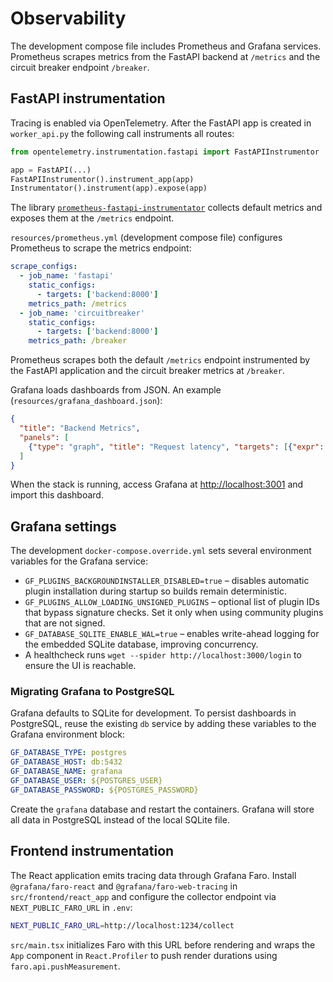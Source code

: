 # Observability

The development compose file includes Prometheus and Grafana services. Prometheus scrapes metrics from the FastAPI backend at `/metrics` and the circuit breaker endpoint `/breaker`.

## FastAPI instrumentation

Tracing is enabled via OpenTelemetry. After the FastAPI app is created in
`worker_api.py` the following call instruments all routes:

```python
from opentelemetry.instrumentation.fastapi import FastAPIInstrumentor

app = FastAPI(...)
FastAPIInstrumentor().instrument_app(app)
Instrumentator().instrument(app).expose(app)
```

The library [`prometheus-fastapi-instrumentator`](https://github.com/trallnag/prometheus-fastapi-instrumentator)
collects default metrics and exposes them at the `/metrics` endpoint.

`resources/prometheus.yml` (development compose file) configures Prometheus to scrape the metrics endpoint:

```yaml
scrape_configs:
  - job_name: 'fastapi'
    static_configs:
      - targets: ['backend:8000']
    metrics_path: /metrics
  - job_name: 'circuitbreaker'
    static_configs:
      - targets: ['backend:8000']
    metrics_path: /breaker
```

Prometheus scrapes both the default `/metrics` endpoint instrumented by the
FastAPI application and the circuit breaker metrics at `/breaker`.

Grafana loads dashboards from JSON. An example (`resources/grafana_dashboard.json`):

```json
{
  "title": "Backend Metrics",
  "panels": [
    {"type": "graph", "title": "Request latency", "targets": [{"expr": "request_latency_seconds"}]}
  ]
}
```

When the stack is running, access Grafana at <http://localhost:3001> and import this dashboard.

## Grafana settings

The development `docker-compose.override.yml` sets several environment variables for the Grafana service:

* `GF_PLUGINS_BACKGROUNDINSTALLER_DISABLED=true` – disables automatic plugin installation during startup so builds remain deterministic.
* `GF_PLUGINS_ALLOW_LOADING_UNSIGNED_PLUGINS` – optional list of plugin IDs that bypass signature checks. Set it only when using community plugins that are not signed.
* `GF_DATABASE_SQLITE_ENABLE_WAL=true` – enables write-ahead logging for the embedded SQLite database, improving concurrency.
* A healthcheck runs `wget --spider http://localhost:3000/login` to ensure the UI is reachable.

### Migrating Grafana to PostgreSQL

Grafana defaults to SQLite for development. To persist dashboards in PostgreSQL, reuse the existing `db` service by adding these variables to the Grafana environment block:

```yaml
GF_DATABASE_TYPE: postgres
GF_DATABASE_HOST: db:5432
GF_DATABASE_NAME: grafana
GF_DATABASE_USER: ${POSTGRES_USER}
GF_DATABASE_PASSWORD: ${POSTGRES_PASSWORD}
```

Create the `grafana` database and restart the containers. Grafana will store all data in PostgreSQL instead of the local SQLite file.

## Frontend instrumentation

The React application emits tracing data through Grafana Faro. Install
`@grafana/faro-react` and `@grafana/faro-web-tracing` in
`src/frontend/react_app` and configure the collector endpoint via
`NEXT_PUBLIC_FARO_URL` in `.env`:

```bash
NEXT_PUBLIC_FARO_URL=http://localhost:1234/collect
```

`src/main.tsx` initializes Faro with this URL before rendering and wraps the
`App` component in `React.Profiler` to push render durations using
`faro.api.pushMeasurement`.
